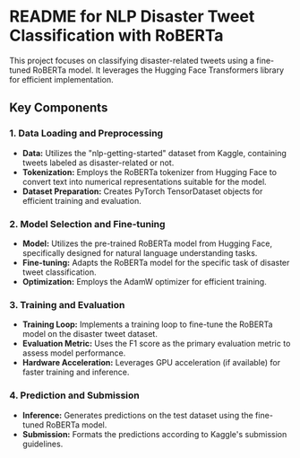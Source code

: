 # README for NLP Disaster Tweet Classification with RoBERTa

This project focuses on classifying disaster-related tweets using a fine-tuned RoBERTa model. It leverages the Hugging Face Transformers library for efficient implementation.

## Key Components

### 1. Data Loading and Preprocessing
- **Data:** Utilizes the "nlp-getting-started" dataset from Kaggle, containing tweets labeled as disaster-related or not.
- **Tokenization:** Employs the RoBERTa tokenizer from Hugging Face to convert text into numerical representations suitable for the model.
- **Dataset Preparation:** Creates PyTorch TensorDataset objects for efficient training and evaluation.

### 2. Model Selection and Fine-tuning
- **Model:** Utilizes the pre-trained RoBERTa model from Hugging Face, specifically designed for natural language understanding tasks.
- **Fine-tuning:** Adapts the RoBERTa model for the specific task of disaster tweet classification.
- **Optimization:** Employs the AdamW optimizer for efficient training.

### 3. Training and Evaluation
- **Training Loop:** Implements a training loop to fine-tune the RoBERTa model on the disaster tweet dataset.
- **Evaluation Metric:** Uses the F1 score as the primary evaluation metric to assess model performance.
- **Hardware Acceleration:** Leverages GPU acceleration (if available) for faster training and inference.

### 4. Prediction and Submission
- **Inference:** Generates predictions on the test dataset using the fine-tuned RoBERTa model.
- **Submission:** Formats the predictions according to Kaggle's submission guidelines.
